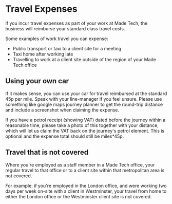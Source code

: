 # Travel Expenses

If you incur travel expenses as part of your work at Made Tech, the business will reimburse your standard class travel costs.

Some examples of work travel you can expense:

- Public transport or taxi to a client site for a meeting
- Taxi home after working late
- Travelling to work at a client site outside of the region of your Made Tech office


## Using your own car

If it makes sense, you can use your car for travel reimbursed at the standard 45p per mile. Speak with your line-manager if you feel unsure. Please use something like google maps journey planner to get the round-trip distance and include a screenshot when claiming the expense.

If you have a petrol receipt (showing VAT) dated before the journey within a reasonable time, please take a photo of this together with your distance, which will let us claim the VAT back on the journey's petrol element. This is optional and the expense total should still be miles*45p.


## Travel that is not covered

Where you're employed as a staff member in a Made Tech office, your regular travel to that office or to a client site within that metropolitan area is not covered.

For example: if you're employed in the London office, and were working two days per week on-site with a client in Westminster, your travel from home to either the London office or the Westminster client site is not covered.
